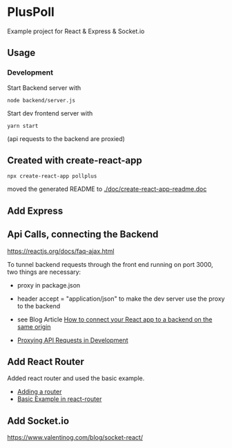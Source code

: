 # PlusPoll

Example project for React & Express & Socket.io

## Usage

### Development

Start Backend server with 

    node backend/server.js
    
Start dev frontend server with

    yarn start
    
(api requests to the backend are proxied)

## Created with create-react-app

    npx create-react-app pollplus

moved the generated README to [./doc/create-react-app-readme.doc](./doc/create-react-app-readme.doc)

## Add Express


## Api Calls, connecting the Backend

https://reactjs.org/docs/faq-ajax.html

To tunnel backend requests through the front end running on port 3000, two things are necessary:
- proxy in package.json
- header accept = "application/json" to make the dev server use the proxy to the backend

- see Blog Article [How to connect your React app to a backend on the same origin](https://flaviocopes.com/how-to-serve-react-from-same-origin/)
- [Proxying API Requests in Development](https://create-react-app.dev/docs/proxying-api-requests-in-development/)

## Add React Router
Added react router and used the basic example.
- [Adding a router](https://create-react-app.dev/docs/adding-a-router)
- [Basic Example in react-router](https://reacttraining.com/react-router/web/example/basic)

## Add Socket.io

https://www.valentinog.com/blog/socket-react/